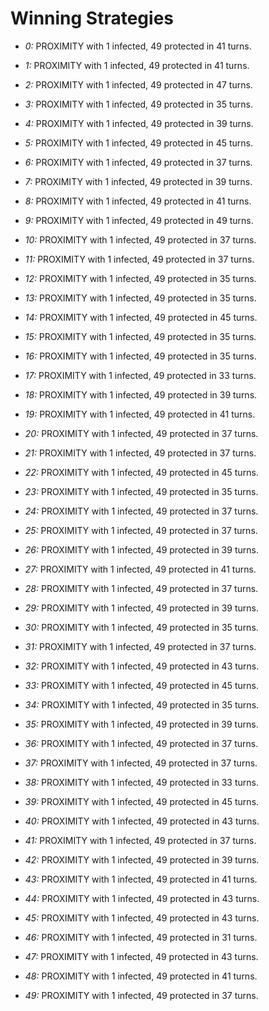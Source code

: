 # Winning Strategies

* _0:_ PROXIMITY with 1 infected, 49 protected in 41 turns.


* _1:_ PROXIMITY with 1 infected, 49 protected in 41 turns.


* _2:_ PROXIMITY with 1 infected, 49 protected in 47 turns.


* _3:_ PROXIMITY with 1 infected, 49 protected in 35 turns.


* _4:_ PROXIMITY with 1 infected, 49 protected in 39 turns.


* _5:_ PROXIMITY with 1 infected, 49 protected in 45 turns.


* _6:_ PROXIMITY with 1 infected, 49 protected in 37 turns.


* _7:_ PROXIMITY with 1 infected, 49 protected in 39 turns.


* _8:_ PROXIMITY with 1 infected, 49 protected in 41 turns.


* _9:_ PROXIMITY with 1 infected, 49 protected in 49 turns.


* _10:_ PROXIMITY with 1 infected, 49 protected in 37 turns.


* _11:_ PROXIMITY with 1 infected, 49 protected in 37 turns.


* _12:_ PROXIMITY with 1 infected, 49 protected in 35 turns.


* _13:_ PROXIMITY with 1 infected, 49 protected in 35 turns.


* _14:_ PROXIMITY with 1 infected, 49 protected in 45 turns.


* _15:_ PROXIMITY with 1 infected, 49 protected in 35 turns.


* _16:_ PROXIMITY with 1 infected, 49 protected in 35 turns.


* _17:_ PROXIMITY with 1 infected, 49 protected in 33 turns.


* _18:_ PROXIMITY with 1 infected, 49 protected in 39 turns.


* _19:_ PROXIMITY with 1 infected, 49 protected in 41 turns.


* _20:_ PROXIMITY with 1 infected, 49 protected in 37 turns.


* _21:_ PROXIMITY with 1 infected, 49 protected in 37 turns.


* _22:_ PROXIMITY with 1 infected, 49 protected in 45 turns.


* _23:_ PROXIMITY with 1 infected, 49 protected in 35 turns.


* _24:_ PROXIMITY with 1 infected, 49 protected in 37 turns.


* _25:_ PROXIMITY with 1 infected, 49 protected in 37 turns.


* _26:_ PROXIMITY with 1 infected, 49 protected in 39 turns.


* _27:_ PROXIMITY with 1 infected, 49 protected in 41 turns.


* _28:_ PROXIMITY with 1 infected, 49 protected in 37 turns.


* _29:_ PROXIMITY with 1 infected, 49 protected in 39 turns.


* _30:_ PROXIMITY with 1 infected, 49 protected in 35 turns.


* _31:_ PROXIMITY with 1 infected, 49 protected in 37 turns.


* _32:_ PROXIMITY with 1 infected, 49 protected in 43 turns.


* _33:_ PROXIMITY with 1 infected, 49 protected in 45 turns.


* _34:_ PROXIMITY with 1 infected, 49 protected in 35 turns.


* _35:_ PROXIMITY with 1 infected, 49 protected in 39 turns.


* _36:_ PROXIMITY with 1 infected, 49 protected in 37 turns.


* _37:_ PROXIMITY with 1 infected, 49 protected in 37 turns.


* _38:_ PROXIMITY with 1 infected, 49 protected in 33 turns.


* _39:_ PROXIMITY with 1 infected, 49 protected in 45 turns.


* _40:_ PROXIMITY with 1 infected, 49 protected in 43 turns.


* _41:_ PROXIMITY with 1 infected, 49 protected in 37 turns.


* _42:_ PROXIMITY with 1 infected, 49 protected in 39 turns.


* _43:_ PROXIMITY with 1 infected, 49 protected in 41 turns.


* _44:_ PROXIMITY with 1 infected, 49 protected in 43 turns.


* _45:_ PROXIMITY with 1 infected, 49 protected in 43 turns.


* _46:_ PROXIMITY with 1 infected, 49 protected in 31 turns.


* _47:_ PROXIMITY with 1 infected, 49 protected in 43 turns.


* _48:_ PROXIMITY with 1 infected, 49 protected in 41 turns.


* _49:_ PROXIMITY with 1 infected, 49 protected in 37 turns.


